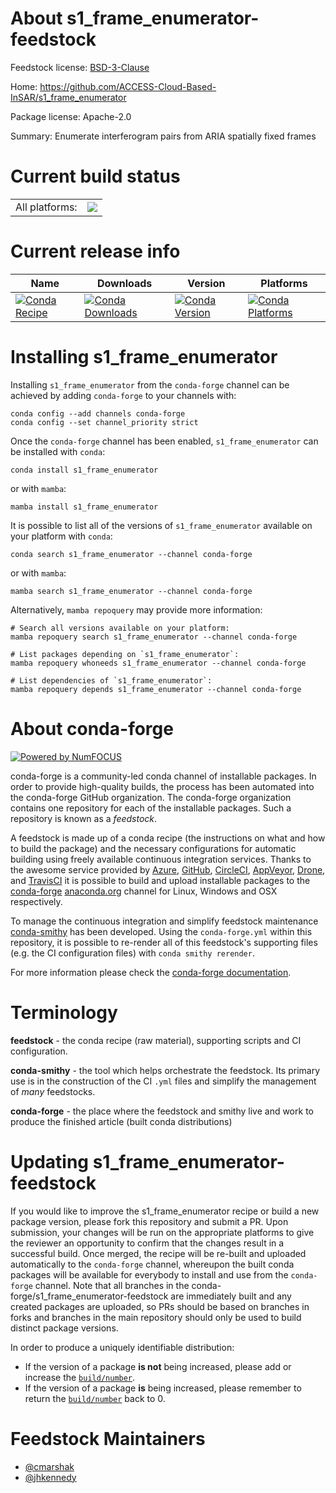About s1_frame_enumerator-feedstock
===================================

Feedstock license: [BSD-3-Clause](https://github.com/conda-forge/s1_frame_enumerator-feedstock/blob/main/LICENSE.txt)

Home: https://github.com/ACCESS-Cloud-Based-InSAR/s1_frame_enumerator

Package license: Apache-2.0

Summary: Enumerate interferogram pairs from ARIA spatially fixed frames

Current build status
====================


<table><tr><td>All platforms:</td>
    <td>
      <a href="https://dev.azure.com/conda-forge/feedstock-builds/_build/latest?definitionId=21345&branchName=main">
        <img src="https://dev.azure.com/conda-forge/feedstock-builds/_apis/build/status/s1_frame_enumerator-feedstock?branchName=main">
      </a>
    </td>
  </tr>
</table>

Current release info
====================

| Name | Downloads | Version | Platforms |
| --- | --- | --- | --- |
| [![Conda Recipe](https://img.shields.io/badge/recipe-s1_frame_enumerator-green.svg)](https://anaconda.org/conda-forge/s1_frame_enumerator) | [![Conda Downloads](https://img.shields.io/conda/dn/conda-forge/s1_frame_enumerator.svg)](https://anaconda.org/conda-forge/s1_frame_enumerator) | [![Conda Version](https://img.shields.io/conda/vn/conda-forge/s1_frame_enumerator.svg)](https://anaconda.org/conda-forge/s1_frame_enumerator) | [![Conda Platforms](https://img.shields.io/conda/pn/conda-forge/s1_frame_enumerator.svg)](https://anaconda.org/conda-forge/s1_frame_enumerator) |

Installing s1_frame_enumerator
==============================

Installing `s1_frame_enumerator` from the `conda-forge` channel can be achieved by adding `conda-forge` to your channels with:

```
conda config --add channels conda-forge
conda config --set channel_priority strict
```

Once the `conda-forge` channel has been enabled, `s1_frame_enumerator` can be installed with `conda`:

```
conda install s1_frame_enumerator
```

or with `mamba`:

```
mamba install s1_frame_enumerator
```

It is possible to list all of the versions of `s1_frame_enumerator` available on your platform with `conda`:

```
conda search s1_frame_enumerator --channel conda-forge
```

or with `mamba`:

```
mamba search s1_frame_enumerator --channel conda-forge
```

Alternatively, `mamba repoquery` may provide more information:

```
# Search all versions available on your platform:
mamba repoquery search s1_frame_enumerator --channel conda-forge

# List packages depending on `s1_frame_enumerator`:
mamba repoquery whoneeds s1_frame_enumerator --channel conda-forge

# List dependencies of `s1_frame_enumerator`:
mamba repoquery depends s1_frame_enumerator --channel conda-forge
```


About conda-forge
=================

[![Powered by
NumFOCUS](https://img.shields.io/badge/powered%20by-NumFOCUS-orange.svg?style=flat&colorA=E1523D&colorB=007D8A)](https://numfocus.org)

conda-forge is a community-led conda channel of installable packages.
In order to provide high-quality builds, the process has been automated into the
conda-forge GitHub organization. The conda-forge organization contains one repository
for each of the installable packages. Such a repository is known as a *feedstock*.

A feedstock is made up of a conda recipe (the instructions on what and how to build
the package) and the necessary configurations for automatic building using freely
available continuous integration services. Thanks to the awesome service provided by
[Azure](https://azure.microsoft.com/en-us/services/devops/), [GitHub](https://github.com/),
[CircleCI](https://circleci.com/), [AppVeyor](https://www.appveyor.com/),
[Drone](https://cloud.drone.io/welcome), and [TravisCI](https://travis-ci.com/)
it is possible to build and upload installable packages to the
[conda-forge](https://anaconda.org/conda-forge) [anaconda.org](https://anaconda.org/)
channel for Linux, Windows and OSX respectively.

To manage the continuous integration and simplify feedstock maintenance
[conda-smithy](https://github.com/conda-forge/conda-smithy) has been developed.
Using the ``conda-forge.yml`` within this repository, it is possible to re-render all of
this feedstock's supporting files (e.g. the CI configuration files) with ``conda smithy rerender``.

For more information please check the [conda-forge documentation](https://conda-forge.org/docs/).

Terminology
===========

**feedstock** - the conda recipe (raw material), supporting scripts and CI configuration.

**conda-smithy** - the tool which helps orchestrate the feedstock.
                   Its primary use is in the construction of the CI ``.yml`` files
                   and simplify the management of *many* feedstocks.

**conda-forge** - the place where the feedstock and smithy live and work to
                  produce the finished article (built conda distributions)


Updating s1_frame_enumerator-feedstock
======================================

If you would like to improve the s1_frame_enumerator recipe or build a new
package version, please fork this repository and submit a PR. Upon submission,
your changes will be run on the appropriate platforms to give the reviewer an
opportunity to confirm that the changes result in a successful build. Once
merged, the recipe will be re-built and uploaded automatically to the
`conda-forge` channel, whereupon the built conda packages will be available for
everybody to install and use from the `conda-forge` channel.
Note that all branches in the conda-forge/s1_frame_enumerator-feedstock are
immediately built and any created packages are uploaded, so PRs should be based
on branches in forks and branches in the main repository should only be used to
build distinct package versions.

In order to produce a uniquely identifiable distribution:
 * If the version of a package **is not** being increased, please add or increase
   the [``build/number``](https://docs.conda.io/projects/conda-build/en/latest/resources/define-metadata.html#build-number-and-string).
 * If the version of a package **is** being increased, please remember to return
   the [``build/number``](https://docs.conda.io/projects/conda-build/en/latest/resources/define-metadata.html#build-number-and-string)
   back to 0.

Feedstock Maintainers
=====================

* [@cmarshak](https://github.com/cmarshak/)
* [@jhkennedy](https://github.com/jhkennedy/)


<!-- dummy commit to enable rerendering -->

